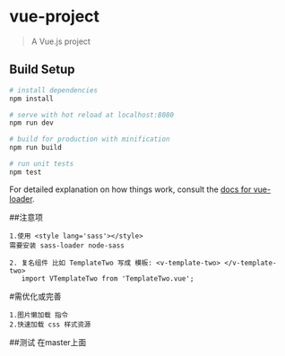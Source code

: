 # vue-project

> A Vue.js project

## Build Setup

``` bash
# install dependencies
npm install

# serve with hot reload at localhost:8080
npm run dev

# build for production with minification
npm run build

# run unit tests
npm test
```

For detailed explanation on how things work, consult the [docs for vue-loader](http://vuejs.github.io/vue-loader).

##注意项
```
1.使用 <style lang='sass'></style>
需要安装 sass-loader node-sass

2. 复名组件 比如 TemplateTwo 写成 模板: <v-template-two> </v-template-two>
   import VTemplateTwo from 'TemplateTwo.vue';
```
#需优化或完善
```
1.图片懒加载 指令
2.快速加载 css 样式资源
```

##测试 在master上面
